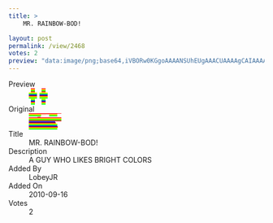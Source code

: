 ```yaml
---
title: >
    MR. RAINBOW-BOD!

layout: post
permalink: /view/2468
votes: 2
preview: "data:image/png;base64,iVBORw0KGgoAAAANSUhEUgAAACUAAAAgCAIAAAAaMSbnAAAABnRSTlMA/wD/AP5AXyvrAAAAoUlEQVRIie1VQQ6AIAwD44/A/z/A8SXmTWVhsUsIqKE3yDqsa8EzZ3cibq4K2uv7AgB9gRq1gy/0qcdnZV/gmd5b33pfeKWIsV4Ifag+jqFeRVAvhD7An1aK8Krti7vPTzOVBvE7rPT+/ozGAVJZb6R39ycWrQuhuG9d8u/258yfwMfyN99395/3Xb0MCVMI0Ifqo6SNAPInQp/5a4u/5+8AnOg7x+LwpswAAAAASUVORK5CYII="
---
```

<dl class="side-by-side">
<dt>Preview</dt>
<dd>
    <img class="preview" src="data:image/png;base64,iVBORw0KGgoAAAANSUhEUgAAACUAAAAgCAIAAAAaMSbnAAAABnRSTlMA/wD/AP5AXyvrAAAAoUlEQVRIie1VQQ6AIAwD44/A/z/A8SXmTWVhsUsIqKE3yDqsa8EzZ3cibq4K2uv7AgB9gRq1gy/0qcdnZV/gmd5b33pfeKWIsV4Ifag+jqFeRVAvhD7An1aK8Krti7vPTzOVBvE7rPT+/ozGAVJZb6R39ycWrQuhuG9d8u/258yfwMfyN99395/3Xb0MCVMI0Ifqo6SNAPInQp/5a4u/5+8AnOg7x+LwpswAAAAASUVORK5CYII=">
</dd>
<dt>Original</dt>
<dd>
    <img class="preview" src="data:image/png;base64,iVBORw0KGgoAAAANSUhEUgAAAEAAAAAgCAYAAACinX6EAAAAk0lEQVR42u2YwQ3AIAwDsxP7b9Cd0nz6RmlkiGIbWTyhpyq2MF/LmW3jP3AnDwZIW1Hw89EAvkvs9msAzMGr/Augz6cHINX1ewJ3vrx6AA2AAzHY2QIAj8Huix6AhiA7AIt9lNNiB/DEGJxmATj54tK/6AjA5QeR601PAMhiMB2L7AAmxmAqFukBqAeoB6gHUAN4AXjCbGfLTyygAAAAAElFTkSuQmCC">
</dd>
<dt>Title</dt>
<dd>MR. RAINBOW-BOD!</dd>
<dt>Description</dt>
<dd>A GUY WHO LIKES BRIGHT COLORS</dd>
<dt>Added By</dt>
<dd>LobeyJR</dd>
<dt>Added On</dt>
<dd>2010-09-16</dd>
<dt>Votes</dt>
<dd>2</dd>
</dl>
